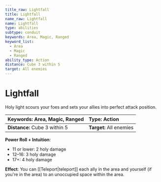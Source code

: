 ```yaml
---
title_raw: Lightfall
title: Lightfall
name_raw: Lightfall
name: Lightfall
type: abilities
subtype: conduit
keywords: Area, Magic, Ranged
keyword_list:
  - Area
  - Magic
  - Ranged
ability_type: Action
distance: Cube 3 within 5
target: All enemies
---
```


# Lightfall

Holy light scours your foes and sets your allies into perfect attack position.

| **Keywords:** Area, Magic, Ranged | **Type:** Action        |
| :-------------------------------- | :---------------------- |
| **Distance:** Cube 3 within 5     | **Target:** All enemies |

**Power Roll + Intuition**:

- 11 or lower: 2 holy damage
- 12–16: 3 holy damage
- 17+: 4 holy damage

**Effect**: You can [[Teleport|teleport]] each ally in the area and yourself (if you're in the area) to an unoccupied space within the area.
